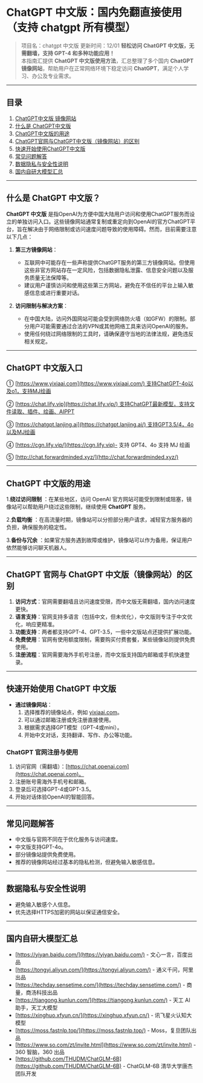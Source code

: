 # ChatGPT 中文版：国内免翻直接使用（支持 chatgpt 所有模型）
> 项目名：chatgpt 中文版
> 更新时间：12/01
**轻松访问 ChatGPT 中文版，无需翻墙，支持 GPT-4 和多种功能应用！**  
本指南汇提供 **ChatGPT 中文版使用方法**，汇总整理了多个国内 **ChatGPT 镜像网站**，帮助用户在正常网络环境下稳定访问 **ChatGPT**，满足个人学习、办公及专业需求。

---

## 目录
1. [ChatGPT中文版 镜像网站](#ChatGPT-中文版-镜像网站)
2. [什么是 ChatGPT中文版](#什么是-ChatGPT中文版)
3. [ChatGPT中文版的用途](#ChatGPT-中文版的用途)
4. [ChatGPT官网与ChatGPT中文版（镜像网站）的区别](#ChatGPT-官网与-ChatGPT-中文版（镜像网站）的区别)
5. [快速开始使用ChatGPT中文版](#快速开始使用-ChatGPT-中文版)
6. [常见问题解答](#常见问题解答)
7. [数据隐私与安全性说明](#数据隐私与安全性说明)
8. [国内自研大模型汇总](#国内自研大模型汇总)

---
## 什么是 ChatGPT 中文版？

**ChatGPT 中文版** 是指OpenAI为方便中国大陆用户访问和使用ChatGPT服务而设立的单独访问入口。这些镜像网站通常复制或重定向到OpenAI的官方ChatGPT平台，旨在解决由于网络限制或访问速度问题导致的使用障碍。然而，目前需要注意以下几点：

1. **第三方镜像网站**：
   - 互联网中可能存在一些声称提供ChatGPT服务的第三方镜像网站。但使用这些非官方网站存在一定风险，包括数据隐私泄露、信息安全问题以及服务质量无法保障等。
   - 建议用户谨慎访问和使用这些第三方网站，避免在不信任的平台上输入敏感信息或进行重要对话。

2. **访问限制与解决方案**：
   - 在中国大陆，访问外国网站可能会受到网络防火墙（如GFW）的限制。部分用户可能需要通过合法的VPN或其他网络工具来访问OpenAI的服务。
   - 使用任何绕过网络限制的工具时，请确保遵守当地的法律法规，避免违反相关规定。

---

## ChatGPT 中文版入口

① [https://www.yixiaai.com](https://www.yixiaai.com/) 支持ChatGPT-4o以及o1，支持MJ绘画

② [https://chat.lify.vip](https://chat.lify.vip/) 支持ChatGPT最新模型，支持文件读取、插件、绘画、AIPPT

③ [https://chatgpt.lanjing.ai](https://chatgpt.lanjing.ai/) 支持GPT3.5/4，4o以及MJ绘画

④ [https://cgn.lify.vip/](https://cgn.lify.vip)- 支持 GPT4、4o 支持 MJ 绘画

⑤ [http://chat.forwardminded.xyz/](http://chat.forwardminded.xyz/)

---
## ChatGPT 中文版的用途

1.**绕过访问限制** ：在某些地区，访问 OpenAI 官方网站可能受到限制或阻塞，镜像站可以帮助用户绕过这些限制，继续使用 **ChatGPT** 服务。

2.**负载均衡** ：在高流量时期，镜像站可以分担部分用户请求，减轻官方服务器的负担，确保服务的稳定性。

3.**备份与冗余** ：如果官方服务遇到故障或维护，镜像站可以作为备用，保证用户依然能够访问聊天机器人。

---

## ChatGPT 官网与 ChatGPT 中文版（镜像网站）的区别

1. **访问方式**：官网需要翻墙且访问速度受限，而中文版无需翻墙，国内访问速度更快。
2. **语言支持**：官网支持多语言（包括中文，但未优化），中文版则专注于中文优化，响应更精准。
3. **功能支持**：两者都支持GPT-4、GPT-3.5，一些中文版站点还提供扩展功能。
4. **免费使用**：官网有使用额度限制，需要购买付费套餐，某些镜像站则提供免费使用。
5. **注册流程**：官网需要海外手机号注册，而中文版支持国内邮箱或手机快速登录。

---

## 快速开始使用 ChatGPT 中文版
- **通过镜像网站**：
  1. 选择推荐的镜像站点，例如 [yixiaai.com](https://www.yixiaai.com)。
  2. 可以通过邮箱注册或免注册直接使用。
  3. 根据需求选择GPT模型（GPT-4或mini）。
  4. 开始中文对话，支持翻译、写作、办公等功能。

### ChatGPT 官网注册与使用
1. 访问官网（需翻墙）：[https://chat.openai.com](https://chat.openai.com)。
2. 注册账号需海外手机号和邮箱。
3. 登录后可选择GPT-4或GPT-3.5。
4. 开始对话体验OpenAI的智能回答。

---

## 常见问题解答
- 中文版与官网不同在于优化服务与访问速度。
- 中文版支持GPT-4o。
- 部分镜像站提供免费使用。
- 推荐的镜像网站经过基本的隐私检测，但避免输入敏感信息。

---

## 数据隐私与安全性说明
- 避免输入敏感个人信息。
- 优先选择HTTPS加密的网站以保证通信安全。

---

## 国内自研大模型汇总

- [https://yiyan.baidu.com/](https://yiyan.baidu.com/) - 文心一言，百度出品
- [https://tongyi.aliyun.com/](https://tongyi.aliyun.com/) - 通义千问，阿里出品
- [https://techday.sensetime.com/](https://techday.sensetime.com/) - 商量，商汤科技出品
- [https://tiangong.kunlun.com/](https://tiangong.kunlun.com/) - 天工 AI 助手，天工大模型
- [https://xinghuo.xfyun.cn/](https://xinghuo.xfyun.cn/) - 讯飞星火认知大模型
- [https://moss.fastnlp.top/](https://moss.fastnlp.top/) - Moss，复旦团队出品
- [https://www.so.com/zt/invite.html](https://www.so.com/zt/invite.html) - 360 智脑，360 出品
- [https://github.com/THUDM/ChatGLM-6B](https://github.com/THUDM/ChatGLM-6B) - ChatGLM-6B 清华大学唐杰团队开发



​
